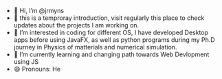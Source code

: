 
- 👋 Hi, I’m @jrmyns
- 💞️ this is a temproray introduction, visit regularly this place to check  updates about the projects I am working on.
- 👀 I’m interested in coding for different OS, I have developed Desktop apps before using JavaFX, as well as python programs during my Ph.D journey in Physics of matterials and numerical simulation.
- 🌱 I’m currently learning and changing path towards Web Devlopment using JS 
- 😄 Pronouns: He

<!---
jrmyns/jrmyns is a ✨ special ✨ repository because its `README.md` (this file) appears on your GitHub profile.
You can click the Preview link to take a look at your changes.
--->
